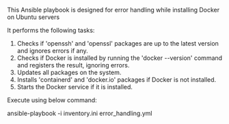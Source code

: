 
This Ansible playbook is designed for error handling while installing Docker on Ubuntu servers

It performs the following tasks:

1. Checks if 'openssh' and 'openssl' packages are up to the latest version and ignores errors if any.
2. Checks if Docker is installed by running the 'docker --version' command and registers the result, ignoring errors.
3. Updates all packages on the system.
4. Installs 'containerd' and 'docker.io' packages if Docker is not installed.
5. Starts the Docker service if it is installed.


Execute using below command:

ansible-playbook -i inventory.ini error_handling.yml